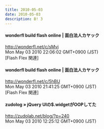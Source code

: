 ```yaml
---
title: 2010-05-03
date: 2010-05-03
description: B! 3
---
```


#### wonderfl build flash online | 面白法人カヤック
http://wonderfl.net/c/sMvj<br>
Mon May 03 2010 22:06:02 GMT+0900 (JST)<br>
[Flash Flex 関連]


#### wonderfl build flash online | 面白法人カヤック
http://wonderfl.net/c/5hBU<br>
Mon May 03 2010 21:41:25 GMT+0900 (JST)<br>
[Flash Flex 関連]


#### zudolog » jQuery UIの$.widgetがOOPしてた
http://zudolab.net/blog/?p=240<br>
Mon May 03 2010 12:25:12 GMT+0900 (JST)<br>


